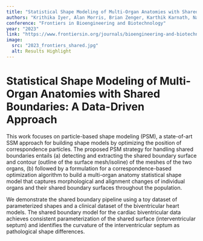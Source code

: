 ```yaml
---
title: "Statistical Shape Modeling of Multi-Organ Anatomies with Shared Boundaries: A Data-Driven Approach"
authors: "Krithika Iyer, Alan Morris, Brian Zenger, Karthik Karnath, Nawazish Khan, Benjamin A. Orkild, Oleksandre Korshak, Shireen Elhabian"
conference: "Frontiers in Bioengineering and Biotechnology"
year: "2023"
link: "https://www.frontiersin.org/journals/bioengineering-and-biotechnology/articles/10.3389/fbioe.2022.1078800/full"
image:
  src: "2023_frontiers_shared.jpg"
  alt: Results Highlight
---
```


# Statistical Shape Modeling of Multi-Organ Anatomies with Shared Boundaries: A Data-Driven Approach

This work focuses on particle-based shape modeling (PSM), a state-of-art SSM approach for building shape models by optimizing the position of correspondence particles. The proposed PSM strategy for handling shared boundaries entails (a) detecting and extracting the shared boundary surface and contour (outline of the surface mesh/isoline) of the meshes of the two organs, (b) followed by a formulation for a correspondence-based optimization algorithm to build a multi-organ anatomy statistical shape model that captures morphological and alignment changes of individual organs and their shared boundary surfaces throughout the population.

We demonstrate the shared boundary pipeline using a toy dataset of parameterized shapes and a clinical dataset of the biventricular heart models. The shared boundary model for the cardiac biventricular data achieves consistent parameterization of the shared surface (interventricular septum) and identifies the curvature of the interventricular septum as pathological shape differences.